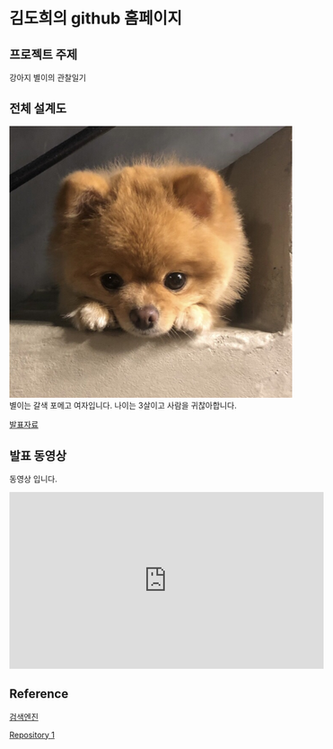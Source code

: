 # 김도희의 github 홈페이지

## 프로젝트 주제

강아지 별이의 관찰일기

## 전체 설계도

<img src="star1.jpg"/><br> 
별이는 갈색 포메고 여자입니다. 나이는 3살이고 사람을 귀찮아합니다.

[발표자료](/number2.pdf)<br>

## 발표 동영상
동영상 입니다.

<iframe width="560" height="315" src="https://www.youtube.com/embed/5nS14WAdVU0" frameborder="0" allow="accelerometer; autoplay; clipboard-write; encrypted-media; gyroscope; picture-in-picture" allowfullscreen></iframe>

## Reference

[검색엔진](https://naver.com)

[Repository 1](https://Dohui1226.github.io/Dohui1226.github.io) 
 

